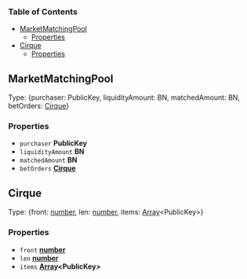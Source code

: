 <!-- Generated by documentation.js. Update this documentation by updating the source code. -->

### Table of Contents

*   [MarketMatchingPool][1]
    *   [Properties][2]
*   [Cirque][3]
    *   [Properties][4]

## MarketMatchingPool

Type: {purchaser: PublicKey, liquidityAmount: BN, matchedAmount: BN, betOrders: [Cirque][5]}

### Properties

*   `purchaser` **PublicKey** 
*   `liquidityAmount` **BN** 
*   `matchedAmount` **BN** 
*   `betOrders` **[Cirque][5]** 

## Cirque

Type: {front: [number][6], len: [number][6], items: [Array][7]\<PublicKey>}

### Properties

*   `front` **[number][6]** 
*   `len` **[number][6]** 
*   `items` **[Array][7]\<PublicKey>** 

[1]: #marketmatchingpool

[2]: #properties

[3]: #cirque

[4]: #properties-1

[5]: #cirque

[6]: https://developer.mozilla.org/docs/Web/JavaScript/Reference/Global_Objects/Number

[7]: https://developer.mozilla.org/docs/Web/JavaScript/Reference/Global_Objects/Array
